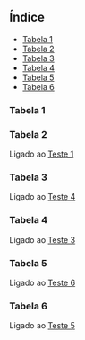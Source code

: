 ## Índice
- [Tabela 1](#tabela-1)
- [Tabela 2](#tabela-2)
- [Tabela 3](#tabela-3)
- [Tabela 4](#tabela-4)
- [Tabela 5](#tabela-5)
- [Tabela 6](#tabela-6)

### Tabela 1 
 
### Tabela 2
 Ligado ao [Teste 1](#tabela-1)
 
### Tabela 3
 Ligado ao [Teste 4](#tabela-4)
 
### Tabela 4
 Ligado ao [Teste 3](#tabela-3)
 
### Tabela 5
 Ligado ao [Teste 6](#tabela-6)
 
### Tabela 6
 Ligado ao [Teste 5](#tabela-5)
 

